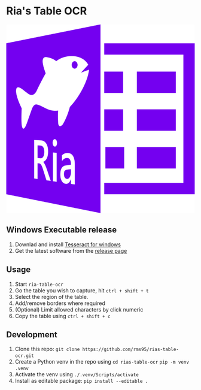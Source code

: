 # Ria's Table OCR

![logo](logo.svg)

## Windows Executable release
1. Downlad and install [Tesseract for windows](https://github.com/UB-Mannheim/tesseract/wiki)
2. Get the latest software from the [release page](https://github.com/rms95/rias-table-ocr/releases/latest)

## Usage
1. Start `ria-table-ocr`
2. Go the table you wish to capture, hit `ctrl + shift + t`
3. Select the region of the table.
4. Add/remove borders where required
5. (Optional) Limit allowed characters by click numeric
6. Copy the table using `ctrl + shift + c`

## Development
1. Clone this repo: `git clone https://github.com/rms95/rias-table-ocr.git`
2. Create a Python venv in the repo using `cd rias-table-ocr` `pip -m venv .venv`
3. Activate the venv using `./.venv/Scripts/activate`
4. Install as editable package: `pip install --editable .`
